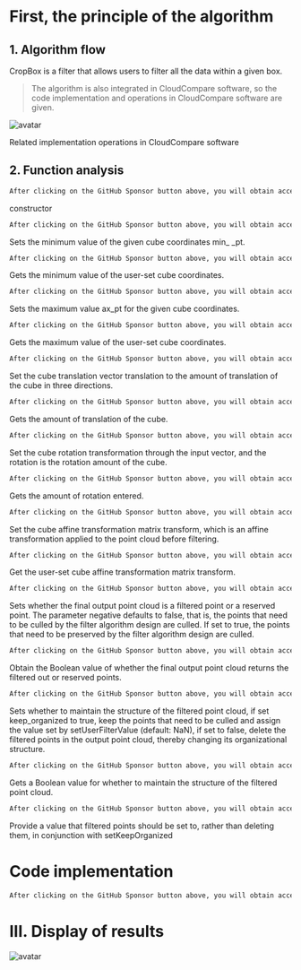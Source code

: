 #  First, the principle of the algorithm 

##  1. Algorithm flow 

 CropBox is a filter that allows users to filter all the data within a given box. 

>  The algorithm is also integrated in CloudCompare software, so the code implementation and operations in CloudCompare software are given. 

 ![avatar]( 20201230110128972.gif) 

 Related implementation operations in CloudCompare software  

##  2. Function analysis 

  ```python  
After clicking on the GitHub Sponsor button above, you will obtain access permissions to my private code repository ( https://github.com/slowlon/my_code_bar ) to view this blog code. By searching the code number of this blog, you can find the code you need, code number is: 202402030957413058
  ```  
 constructor 

  ```python  
After clicking on the GitHub Sponsor button above, you will obtain access permissions to my private code repository ( https://github.com/slowlon/my_code_bar ) to view this blog code. By searching the code number of this blog, you can find the code you need, code number is: 202402030957413058
  ```  
 Sets the minimum value of the given cube coordinates min_ _pt. 

  ```python  
After clicking on the GitHub Sponsor button above, you will obtain access permissions to my private code repository ( https://github.com/slowlon/my_code_bar ) to view this blog code. By searching the code number of this blog, you can find the code you need, code number is: 202402030957413058
  ```  
 Gets the minimum value of the user-set cube coordinates. 

  ```python  
After clicking on the GitHub Sponsor button above, you will obtain access permissions to my private code repository ( https://github.com/slowlon/my_code_bar ) to view this blog code. By searching the code number of this blog, you can find the code you need, code number is: 202402030957413058
  ```  
 Sets the maximum value ax_pt for the given cube coordinates. 

  ```python  
After clicking on the GitHub Sponsor button above, you will obtain access permissions to my private code repository ( https://github.com/slowlon/my_code_bar ) to view this blog code. By searching the code number of this blog, you can find the code you need, code number is: 202402030957413058
  ```  
 Gets the maximum value of the user-set cube coordinates. 

  ```python  
After clicking on the GitHub Sponsor button above, you will obtain access permissions to my private code repository ( https://github.com/slowlon/my_code_bar ) to view this blog code. By searching the code number of this blog, you can find the code you need, code number is: 202402030957413058
  ```  
 Set the cube translation vector translation to the amount of translation of the cube in three directions. 

  ```python  
After clicking on the GitHub Sponsor button above, you will obtain access permissions to my private code repository ( https://github.com/slowlon/my_code_bar ) to view this blog code. By searching the code number of this blog, you can find the code you need, code number is: 202402030957413058
  ```  
 Gets the amount of translation of the cube. 

  ```python  
After clicking on the GitHub Sponsor button above, you will obtain access permissions to my private code repository ( https://github.com/slowlon/my_code_bar ) to view this blog code. By searching the code number of this blog, you can find the code you need, code number is: 202402030957413058
  ```  
 Set the cube rotation transformation through the input vector, and the rotation is the rotation amount of the cube. 

  ```python  
After clicking on the GitHub Sponsor button above, you will obtain access permissions to my private code repository ( https://github.com/slowlon/my_code_bar ) to view this blog code. By searching the code number of this blog, you can find the code you need, code number is: 202402030957413058
  ```  
 Gets the amount of rotation entered. 

  ```python  
After clicking on the GitHub Sponsor button above, you will obtain access permissions to my private code repository ( https://github.com/slowlon/my_code_bar ) to view this blog code. By searching the code number of this blog, you can find the code you need, code number is: 202402030957413058
  ```  
 Set the cube affine transformation matrix transform, which is an affine transformation applied to the point cloud before filtering. 

  ```python  
After clicking on the GitHub Sponsor button above, you will obtain access permissions to my private code repository ( https://github.com/slowlon/my_code_bar ) to view this blog code. By searching the code number of this blog, you can find the code you need, code number is: 202402030957413058
  ```  
 Get the user-set cube affine transformation matrix transform. 

  ```python  
After clicking on the GitHub Sponsor button above, you will obtain access permissions to my private code repository ( https://github.com/slowlon/my_code_bar ) to view this blog code. By searching the code number of this blog, you can find the code you need, code number is: 202402030957413058
  ```  
 Sets whether the final output point cloud is a filtered point or a reserved point. The parameter negative defaults to false, that is, the points that need to be culled by the filter algorithm design are culled. If set to true, the points that need to be preserved by the filter algorithm design are culled. 

  ```python  
After clicking on the GitHub Sponsor button above, you will obtain access permissions to my private code repository ( https://github.com/slowlon/my_code_bar ) to view this blog code. By searching the code number of this blog, you can find the code you need, code number is: 202402030957413058
  ```  
 Obtain the Boolean value of whether the final output point cloud returns the filtered out or reserved points. 

  ```python  
After clicking on the GitHub Sponsor button above, you will obtain access permissions to my private code repository ( https://github.com/slowlon/my_code_bar ) to view this blog code. By searching the code number of this blog, you can find the code you need, code number is: 202402030957413058
  ```  
 Sets whether to maintain the structure of the filtered point cloud, if set keep_organized to true, keep the points that need to be culled and assign the value set by setUserFilterValue (default: NaN), if set to false, delete the filtered points in the output point cloud, thereby changing its organizational structure. 

  ```python  
After clicking on the GitHub Sponsor button above, you will obtain access permissions to my private code repository ( https://github.com/slowlon/my_code_bar ) to view this blog code. By searching the code number of this blog, you can find the code you need, code number is: 202402030957413058
  ```  
 Gets a Boolean value for whether to maintain the structure of the filtered point cloud. 

  ```python  
After clicking on the GitHub Sponsor button above, you will obtain access permissions to my private code repository ( https://github.com/slowlon/my_code_bar ) to view this blog code. By searching the code number of this blog, you can find the code you need, code number is: 202402030957413058
  ```  
 Provide a value that filtered points should be set to, rather than deleting them, in conjunction with setKeepOrganized 

#  Code implementation 

  ```python  
After clicking on the GitHub Sponsor button above, you will obtain access permissions to my private code repository ( https://github.com/slowlon/my_code_bar ) to view this blog code. By searching the code number of this blog, you can find the code you need, code number is: 202402030957413058
  ```  
#  III. Display of results 

 ![avatar]( b302b30a73eb4c3a92cd4decf2e6eda4.png) 

